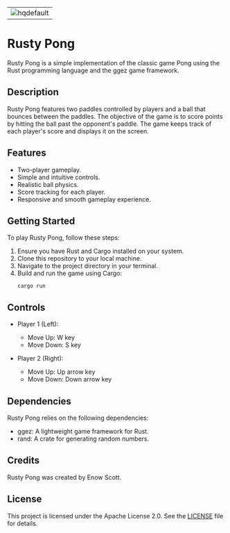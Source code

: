 
<table>
  <tr>
    <td align="center">
      <img src="https://github.com/Blindspot22/Rusty_Pong/assets/148756598/1d233c6c-d274-4bfe-98da-fd5af287f8ee" alt="hqdefault" />
    </td>
  </tr>
</table>

# Rusty Pong


Rusty Pong is a simple implementation of the classic game Pong using the Rust programming language and the ggez game framework.

## Description

Rusty Pong features two paddles controlled by players and a ball that bounces between the paddles. The objective of the game is to score points by hitting the ball past the opponent's paddle. The game keeps track of each player's score and displays it on the screen.

## Features

- Two-player gameplay.
- Simple and intuitive controls.
- Realistic ball physics.
- Score tracking for each player.
- Responsive and smooth gameplay experience.

## Getting Started


To play Rusty Pong, follow these steps:

1. Ensure you have Rust and Cargo installed on your system.
2. Clone this repository to your local machine.
3. Navigate to the project directory in your terminal.
4. Build and run the game using Cargo:
   ```
   cargo run
   ```

## Controls

- Player 1 (Left):
  - Move Up: W key
  - Move Down: S key

- Player 2 (Right):
  - Move Up: Up arrow key
  - Move Down: Down arrow key

## Dependencies


Rusty Pong relies on the following dependencies:

- ggez: A lightweight game framework for Rust.
- rand: A crate for generating random numbers.

## Credits

Rusty Pong was created by Enow Scott.

## License

This project is licensed under the Apache License 2.0. See the [LICENSE](http://www.apache.org/licenses/) file for details.
